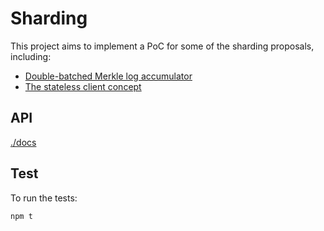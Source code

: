 # Sharding

This project aims to implement a PoC for some of the sharding proposals, including:

- [Double-batched Merkle log accumulator](https://ethresear.ch/t/double-batched-merkle-log-accumulator/571)
- [The stateless client concept](https://ethresear.ch/t/the-stateless-client-concept/172)

## API
[./docs](./docs/README.md)

## Test
To run the tests:

```sh
npm t
```
